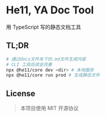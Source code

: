 # He11, YA Doc Tool

用 TypeScript 写的静态文档工具

## TL;DR

```bash
# 通过docs文件夹下的.md文件生成内容
# CLI 工具后续会完善
npx @he11/core dev <dir> # 本地服务
npx @he11/core run prod # 生成静态文件
```

## License

> 本项目使用 MIT 开源协议
